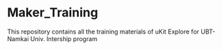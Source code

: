 # Maker_Training
This repository contains all the training materials of uKit Explore for UBT-Namkai Univ. Intership program 
